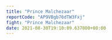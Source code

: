 ```yaml
---
title: "Prince Malchezaar"
reportCode: "AP9VBgb76dTW3Fxj"
fight: "Prince Malchezaar"
date: 2021-08-30T19:10:09.637000+00:00
---
```

